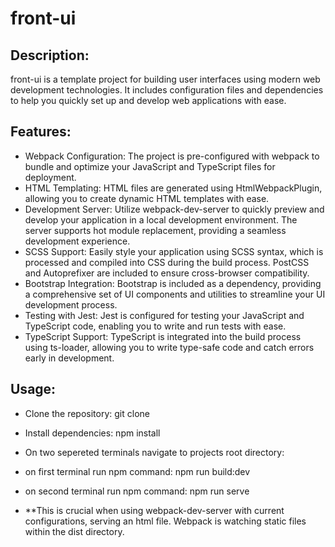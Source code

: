 # front-ui
## Description:
front-ui is a template project for building user interfaces using modern web development technologies. It includes configuration files and dependencies to help you quickly set up and develop web applications with ease.

## Features:

-  Webpack Configuration: The project is pre-configured with webpack to bundle and optimize your JavaScript and TypeScript files for deployment.
-  HTML Templating: HTML files are generated using HtmlWebpackPlugin, allowing you to create dynamic HTML templates with ease.
-  Development Server: Utilize webpack-dev-server to quickly preview and develop your application in a local development environment. The server supports hot module replacement, providing a seamless development experience.
-  SCSS Support: Easily style your application using SCSS syntax, which is processed and compiled into CSS during the build process. PostCSS and Autoprefixer are included to ensure cross-browser compatibility.
-  Bootstrap Integration: Bootstrap is included as a dependency, providing a comprehensive set of UI components and utilities to streamline your UI development process.
-  Testing with Jest: Jest is configured for testing your JavaScript and TypeScript code, enabling you to write and run tests with ease.
-  TypeScript Support: TypeScript is integrated into the build process using ts-loader, allowing you to write type-safe code and catch errors early in development.

## Usage:

- Clone the repository: git clone <repository-url>
- Install dependencies: npm install

- On two sepereted terminals navigate to projects root directory:
- on first terminal run npm command: npm run build:dev 
- on second terminal run npm command: npm run serve 
- **This is crucial when using webpack-dev-server with current configurations, serving an html file. Webpack is watching static files within the dist directory.


